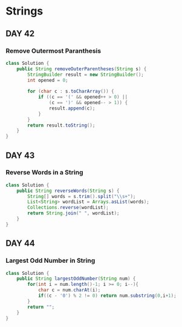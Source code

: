 # Strings
## DAY 42
### Remove Outermost Paranthesis
```java
class Solution {
    public String removeOuterParentheses(String s) {
        StringBuilder result = new StringBuilder();
        int opened = 0;
        
        for (char c : s.toCharArray()) {
            if ((c == '(' && opened++ > 0) || 
                (c == ')' && opened-- > 1)) {
                result.append(c);
            }
        }
        return result.toString();
    }
}
```
## DAY 43
### Reverse Words in a String
```java
class Solution {
    public String reverseWords(String s) {
        String[] words = s.trim().split("\\s+");
        List<String> wordList = Arrays.asList(words);
        Collections.reverse(wordList);
        return String.join(" ", wordList);
    }
}
```
## DAY 44
### Largest Odd Number in String
```java
class Solution {
    public String largestOddNumber(String num) {
        for(int i = num.length()-1; i >= 0; i--){
            char c = num.charAt(i);
            if((c - '0') % 2 != 0) return num.substring(0,i+1);
        } 
        return "";
    }
}
```
